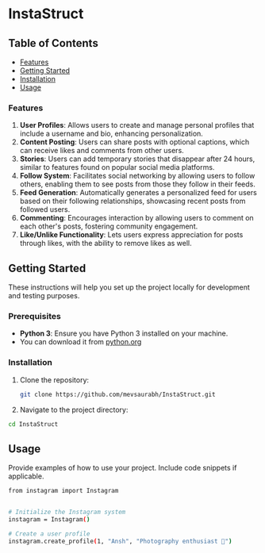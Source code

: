# InstaStruct

## Table of Contents

- [Features](#features)
- [Getting Started](#getting-started)
- [Installation](#installation)
- [Usage](#usage)


### Features

1. **User Profiles**: Allows users to create and manage personal profiles that include a username and bio, enhancing personalization.
2. **Content Posting**: Users can share posts with optional captions, which can receive likes and comments from other users.
3. **Stories**: Users can add temporary stories that disappear after 24 hours, similar to features found on popular social media platforms.
4. **Follow System**: Facilitates social networking by allowing users to follow others, enabling them to see posts from those they follow in their feeds.
5. **Feed Generation**: Automatically generates a personalized feed for users based on their following relationships, showcasing recent posts from followed users.
6. **Commenting**: Encourages interaction by allowing users to comment on each other's posts, fostering community engagement.
7. **Like/Unlike Functionality**: Lets users express appreciation for posts through likes, with the ability to remove likes as well.

## Getting Started

These instructions will help you set up the project locally for development and testing purposes.

### Prerequisites

- **Python 3**: Ensure you have Python 3 installed on your machine.
- You can download it from [python.org](https://www.python.org/downloads/)

### Installation

1. Clone the repository:
   ```bash
   git clone https://github.com/mevsaurabh/InstaStruct.git
2.  Navigate to the project directory:
```bash
cd InstaStruct
```

## Usage
Provide examples of how to use your project. Include code snippets if applicable.
```bash
from instagram import Instagram


# Initialize the Instagram system
instagram = Instagram()

# Create a user profile
instagram.create_profile(1, "Ansh", "Photography enthusiast 📸")
```
